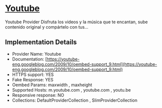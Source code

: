 # [Youtube](https://youtube.com)

Youtube Provider
Disfruta los videos y la música que te encantan, sube
contenido original y compártelo con tus...

## Implementation Details

- Provider
Name: Youtube
- Documentation: [https://youtube-eng.googleblog.com/2009/10/oembed-support_9.html](https://youtube-eng.googleblog.com/2009/10/oembed-support_9.html)
- HTTPS support: YES
- Fake Response: YES
- Oembed Params: maxwidth , maxheight
- Supported Hosts: m.youtube.com , youtube.com , youtu.be
- Responsive response: NO
- Collections: DefaultProviderCollection , SlimProviderCollection


